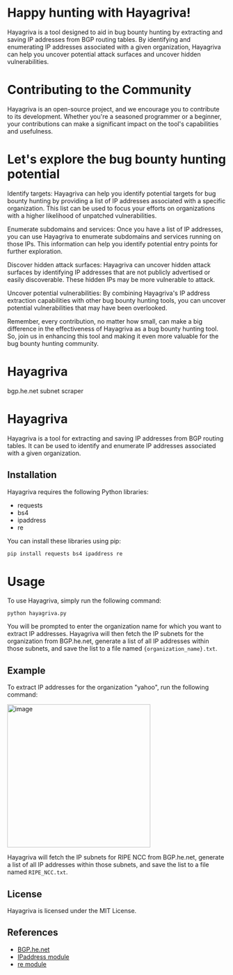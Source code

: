 # Happy hunting with Hayagriva!

Hayagriva is a tool designed to aid in bug bounty hunting by extracting and saving IP addresses from BGP routing tables. By identifying and enumerating IP addresses associated with a given organization, Hayagriva can help you uncover potential attack surfaces and uncover hidden vulnerabilities.

# Contributing to the Community

Hayagriva is an open-source project, and we encourage you to contribute to its development. Whether you're a seasoned programmer or a beginner, your contributions can make a significant impact on the tool's capabilities and usefulness.

# Let's explore the bug bounty hunting potential

  Identify targets: Hayagriva can help you identify potential targets for bug bounty hunting by providing a list of IP addresses associated with a specific organization. This list can be used to focus your efforts on organizations with a higher likelihood of unpatched vulnerabilities.

  Enumerate subdomains and services: Once you have a list of IP addresses, you can use Hayagriva to enumerate subdomains and services running on those IPs. This information can help you identify potential entry points for further exploration.

  Discover hidden attack surfaces: Hayagriva can uncover hidden attack surfaces by identifying IP addresses that are not publicly advertised or easily discoverable. These hidden IPs may be more vulnerable to attack.

  Uncover potential vulnerabilities: By combining Hayagriva's IP address extraction capabilities with other bug bounty hunting tools, you can uncover potential vulnerabilities that may have been overlooked.

Remember, every contribution, no matter how small, can make a big difference in the effectiveness of Hayagriva as a bug bounty hunting tool. So, join us in enhancing this tool and making it even more valuable for the bug bounty hunting community.


# Hayagriva
bgp.he.net subnet scraper


# Hayagriva

Hayagriva is a tool for extracting and saving IP addresses from BGP routing tables. It can be used to identify and enumerate IP addresses associated with a given organization.

## Installation

Hayagriva requires the following Python libraries:

* requests
* bs4
* ipaddress
* re

You can install these libraries using pip:

```bash
pip install requests bs4 ipaddress re
```
# Usage

To use Hayagriva, simply run the following command:

```
python hayagriva.py
```

You will be prompted to enter the organization name for which you want to extract IP addresses. Hayagriva will then fetch the IP subnets for the organization from BGP.he.net, generate a list of all IP addresses within those subnets, and save the list to a file named `{organization_name}.txt`.

## Example

To extract IP addresses for the organization "yahoo", run the following command:

<img width="329" alt="image" src="https://github.com/wrathfulDiety/Hayagriva/assets/36190613/c1bfc54d-9f67-4fa5-a823-c2cb5eecdcc2">


Hayagriva will fetch the IP subnets for RIPE NCC from BGP.he.net, generate a list of all IP addresses within those subnets, and save the list to a file named `RIPE_NCC.txt`.

## License

Hayagriva is licensed under the MIT License.

## References

* [BGP.he.net](https://bgp.he.net/)
* [IPaddress module](https://docs.python.org/3/library/ipaddress.html)
* [re module](https://docs.python.org/3/library/re.html)
